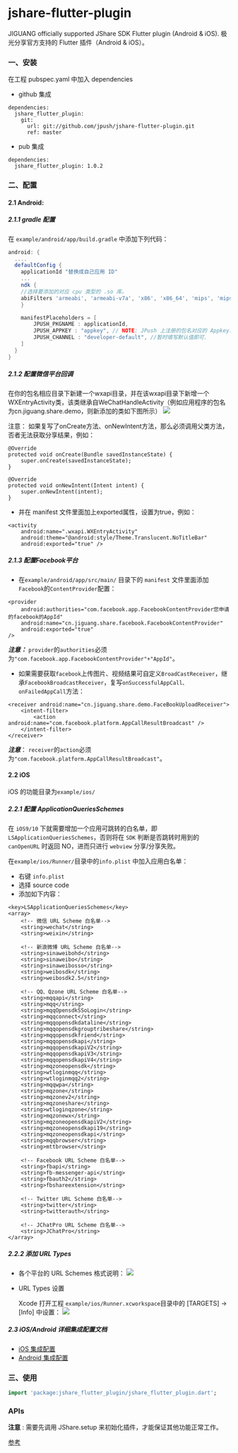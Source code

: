 # jshare-flutter-plugin
JIGUANG officially supported JShare SDK Flutter plugin (Android &amp; iOS). 极光分享官方支持的 Flutter 插件（Android &amp; iOS）。


### 一、安装

在工程 pubspec.yaml 中加入 dependencies

+ github 集成 

``` 
dependencies:
  jshare_flutter_plugin:
    git:
      url: git://github.com/jpush/jshare-flutter-plugin.git
      ref: master
```

+ pub 集成

```
dependencies:
  jshare_flutter_plugin: 1.0.2
```

### 二、配置

#### 2.1 Android:

##### 2.1.1 gradle 配置

在 `example/android/app/build.gradle` 中添加下列代码：

```groovy
android: {
  ....
  defaultConfig {
    applicationId "替换成自己应用 ID"
    ...
    ndk {
	//选择要添加的对应 cpu 类型的 .so 库。
	abiFilters 'armeabi', 'armeabi-v7a', 'x86', 'x86_64', 'mips', 'mips64', 'arm64-v8a',        
    }

    manifestPlaceholders = [
        JPUSH_PKGNAME : applicationId,
        JPUSH_APPKEY : "appkey", // NOTE: JPush 上注册的包名对应的 Appkey.
        JPUSH_CHANNEL : "developer-default", //暂时填写默认值即可.
    ]
  }    
}
```

##### 2.1.2 配置微信平台回调

在你的包名相应目录下新建一个wxapi目录，并在该wxapi目录下新增一个WXEntryActivity类，该类继承自WeChatHandleActivity（例如应用程序的包名为cn.jiguang.share.demo，则新添加的类如下图所示）
![](./res/set_wxapi.png)

注意： 如果复写了onCreate方法、onNewIntent方法，那么必须调用父类方法，否者无法获取分享结果，例如：

```
@Override
protected void onCreate(Bundle savedInstanceState) {
    super.onCreate(savedInstanceState);
}

@Override
protected void onNewIntent(Intent intent) {
    super.onNewIntent(intent);
}
```
+ 并在 manifest 文件里面加上exported属性，设置为true，例如：

```
<activity
    android:name=".wxapi.WXEntryActivity"
    android:theme="@android:style/Theme.Translucent.NoTitleBar"
    android:exported="true" />
```

##### 2.1.3 配置Facebook平台
+ 在`example/android/app/src/main/` 目录下的 `manifest` 文件里面添加 `Facebook`的`ContentProvider`配置：

```
<provider
    android:authorities="com.facebook.app.FacebookContentProvider您申请的facebook的AppId"
    android:name="cn.jiguang.share.facebook.FacebookContentProvider"
    android:exported="true"
/>
```
***注意：*** `provider`的`authorities`必须为`"com.facebook.app.FacebookContentProvider"+"AppId"`。
+ 如果需要获取`facebook`上传图片、视频结果可自定义`BroadCastReceiver`，继承`FacebookBroadcastReceiver`，复写`onSuccessfulAppCall、onFailedAppCall`方法：

```
<receiver android:name="cn.jiguang.share.demo.FaceBookUploadReceiver">
    <intent-filter>
        <action android:name="com.facebook.platform.AppCallResultBroadcast" />
    </intent-filter>
</receiver>
```
***注意***： `receiver`的`action`必须为`"com.facebook.platform.AppCallResultBroadcast"`。

#### 2.2 iOS
iOS 的功能目录为`example/ios/`
##### 2.2.1 配置 ApplicationQueriesSchemes

在 `iOS9/10` 下就需要增加一个应用可跳转的白名单，即 `LSApplicationQueriesSchemes`，否则将在 `SDK` 判断是否跳转时用到的`canOpenURL` 时返回 NO，进而只进行 `webview` 分享/分享失败。

在`example/ios/Runner/`目录中的`info.plist` 中加入应用白名单：

+ 右键 `info.plist`
+ 选择 source code
+ 添加如下内容：

```
<key>LSApplicationQueriesSchemes</key>
<array>
    <!-- 微信 URL Scheme 白名单-->
    <string>wechat</string>
    <string>weixin</string>

    <!-- 新浪微博 URL Scheme 白名单-->
    <string>sinaweibohd</string>
    <string>sinaweibo</string>
    <string>sinaweibosso</string>
    <string>weibosdk</string>
    <string>weibosdk2.5</string>

    <!-- QQ、Qzone URL Scheme 白名单-->
    <string>mqqapi</string>
    <string>mqq</string>
    <string>mqqOpensdkSSoLogin</string>
    <string>mqqconnect</string>
    <string>mqqopensdkdataline</string>
    <string>mqqopensdkgrouptribeshare</string>
    <string>mqqopensdkfriend</string>
    <string>mqqopensdkapi</string>
    <string>mqqopensdkapiV2</string>
    <string>mqqopensdkapiV3</string>
    <string>mqqopensdkapiV4</string>
    <string>mqzoneopensdk</string>
    <string>wtloginmqq</string>
    <string>wtloginmqq2</string>
    <string>mqqwpa</string>
    <string>mqzone</string>
    <string>mqzonev2</string>
    <string>mqzoneshare</string>
    <string>wtloginqzone</string>
    <string>mqzonewx</string>
    <string>mqzoneopensdkapiV2</string>
    <string>mqzoneopensdkapi19</string>
    <string>mqzoneopensdkapi</string>
    <string>mqqbrowser</string>
    <string>mttbrowser</string>

    <!-- Facebook URL Scheme 白名单-->
    <string>fbapi</string>
    <string>fb-messenger-api</string>
    <string>fbauth2</string>
    <string>fbshareextension</string>

    <!-- Twitter URL Scheme 白名单-->
    <string>twitter</string>
    <string>twitterauth</string>

    <!-- JChatPro URL Scheme 白名单-->
    <string>JChatPro</string>
</array>
```

##### 2.2.2 添加 URL Types

+ 各个平台的 URL Schemes 格式说明：
![](./res/set_ios_scheme.jpg)

+ URL Types 设置
	
	Xcode 打开工程 `example/ios/Runner.xcworkspace`目录中的 [TARGETS] -> [Info] 中设置： 
![](./res/set_ios_scheme2.png)

##### 2.3 iOS/Android 详细集成配置文档
+ [iOS 集成配置](https://docs.jiguang.cn/jshare/client/iOS/ios_sdk/)
+ [Android 集成配置](https://docs.jiguang.cn/jshare/client/Android/android_sdk/)

### 三、使用

```dart
import 'package:jshare_flutter_plugin/jshare_flutter_plugin.dart';
```

### APIs

**注意** : 需要先调用 JShare.setup 来初始化插件，才能保证其他功能正常工作。

 [参考](./documents/APIs.md)

